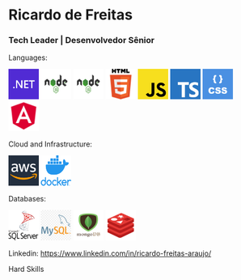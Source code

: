 <h1 align="left">Ricardo de Freitas</h1>
<h3 align="left">Tech Leader | Desenvolvedor Sênior</h3>



<p>Languages:</p>
<p>
<img src="net.png" height="60" width="60" alt=".Net"/>
<img src="nodejs.png" height="60" width="60"/>
<img src="nodejs.png" height="60" width="60"/>
<img src="html5.png" height="60" width="60"/>
<img src="javascript.png" height="60" width="60"/>
<img src="typescript.png" height="60" width="60"/>
<img src="css.png" height="60" width="60"/>
<img src="angular.png" height="60" width="60"/>  
</p>


<p>Cloud and Infrastructure:</p>
<p>
<img src="aws.png" height="60" width="60"/>
<img src="docker.png" height="60" width="60"/>
</p>

<p>Databases:</p>
<p>
<img src="sqlserver.png" height="60" width="60"/>
<img src="mysql.png" height="60" width="60"/>
<img src="mongodb.png" height="60" width="60"/>
<img src="redis.png" height="60" width="60"/>
</p>



Linkedin: https://www.linkedin.com/in/ricardo-freitas-araujo/

Hard Skills
